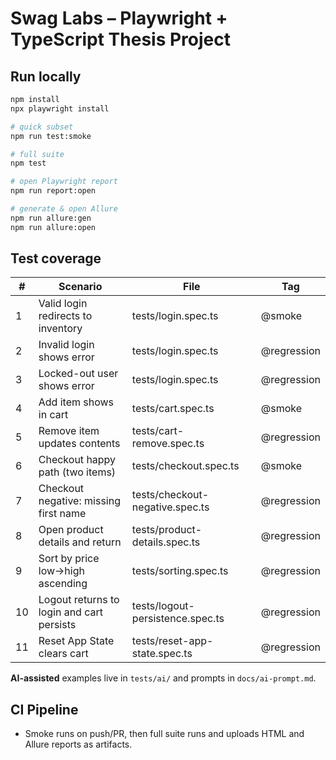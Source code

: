 # Swag Labs – Playwright + TypeScript Thesis Project

## Run locally
```bash
npm install
npx playwright install

# quick subset
npm run test:smoke

# full suite
npm test

# open Playwright report
npm run report:open

# generate & open Allure
npm run allure:gen
npm run allure:open
```

## Test coverage
| # | Scenario | File | Tag |
|---|----------|------|-----|
| 1 | Valid login redirects to inventory | tests/login.spec.ts | @smoke |
| 2 | Invalid login shows error | tests/login.spec.ts | @regression |
| 3 | Locked-out user shows error | tests/login.spec.ts | @regression |
| 4 | Add item shows in cart | tests/cart.spec.ts | @smoke |
| 5 | Remove item updates contents | tests/cart-remove.spec.ts | @regression |
| 6 | Checkout happy path (two items) | tests/checkout.spec.ts | @smoke |
| 7 | Checkout negative: missing first name | tests/checkout-negative.spec.ts | @regression |
| 8 | Open product details and return | tests/product-details.spec.ts | @regression |
| 9 | Sort by price low→high ascending | tests/sorting.spec.ts | @regression |
|10 | Logout returns to login and cart persists | tests/logout-persistence.spec.ts | @regression |
|11 | Reset App State clears cart | tests/reset-app-state.spec.ts | @regression |

**AI-assisted** examples live in `tests/ai/` and prompts in `docs/ai-prompt.md`.

## CI Pipeline
- Smoke runs on push/PR, then full suite runs and uploads HTML and Allure reports as artifacts.
